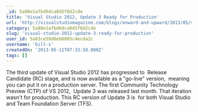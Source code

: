 ```yaml
---
_id: 5a88e1afbd6dca0d5f0d2cde
title: 'Visual Studio 2012, Update 3 Ready for Production'
url: 'http://visualstudiomagazine.com/blogs/onward-and-upward/2013/05/visual-studio-2012-update-3-ready.aspx'
category: 5a88e1afbd6dca0d5f0d2cde
slug: 'visual-studio-2012-update-3-ready-for-production'
user_id: 5a83ce59d6eb0005c4ecda2c
username: 'bill-s'
createdOn: '2013-05-11T07:33:58.000Z'
tags: []
---
```


The third update of Visual Studio 2012 has progressed to  Release Candidate (RC) stage, and is now available as a "go-live" version,  meaning you can put it on a production server. The first Community Technology Preview (CTP) of VS 2012,  Update 3 was released last month. That iteration wasn't for production. This RC version of Update 3 is  for both Visual Studio and Team Foundation Server (TFS).
